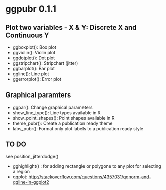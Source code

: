 
# ggpubr 0.1.1

## Plot two variables - X & Y: Discrete X and Continuous Y

- ggboxplot(): Box plot
- ggviolin(): Violin plot
- ggdotplot(): Dot plot
- ggstripchart(): Stripchart (jitter)
- ggbarplot(): Bar plot
- ggline(): Line plot
- ggerrorplot(): Error plot

## Graphical paramters
   
- ggpar(): Change graphical parameters
- show_line_type(): Line types available in R
- show_point_shapes(): Point shapes available in R
- theme_pubr(): Create a publication ready theme
- labs_pubr(): Format only plot labels to a publication ready style



## TO DO

see position_jitterdodge()
- gghighlight() : for adding rectangle or polygone to any plot for selecting a region
- qqplot: http://stackoverflow.com/questions/4357031/qqnorm-and-qqline-in-ggplot2
